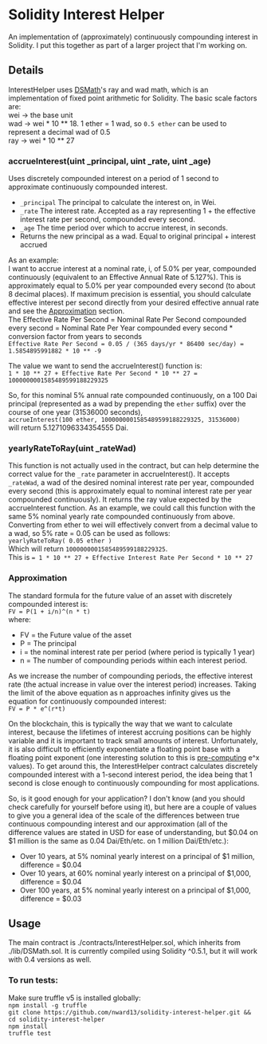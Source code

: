 # Solidity Interest Helper
An implementation of (approximately) continuously compounding interest in Solidity. I put this together as part of a larger project that I'm working on.
  
## Details  
InterestHelper uses <a href="https://github.com/dapphub/ds-math">DSMath</a>'s ray and wad math, which is an implementation of fixed point arithmetic for Solidity. The basic scale factors are:  
wei -> the base unit  
wad -> wei * 10 ** 18. 1 ether = 1 wad, so ```0.5 ether``` can be used to represent a decimal wad of 0.5  
ray -> wei * 10 ** 27  
  
### accrueInterest(uint _principal, uint _rate, uint _age)
Uses discretely compounded interest on a period of 1 second to approximate continuously compounded interest.  
- ```_principal``` The principal to calculate the interest on, in Wei.  
- ```_rate``` The interest rate. Accepted as a ray representing 1 + the effective interest rate per second, compounded every second.  
- ```_age``` The time period over which to accrue interest, in seconds.  
- Returns the new principal as a wad. Equal to original principal + interest accrued  
 
As an example:  
I want to accrue interest at a nominal rate, i, of 5.0% per year, compounded continuously (equivalent to an Effective Annual Rate of 5.127%). This is approximately equal to 5.0% per year compounded every second (to about 8 decimal places). If maximum precision is essential, you should calculate effective interest per second directly from your desired effective annual rate and see the [Approximation](#approximation) section.  
The Effective Rate Per Second = Nominal Rate Per Second compounded every second = Nominal Rate Per Year compounded every second * conversion factor from years to seconds   
```Effective Rate Per Second = 0.05 / (365 days/yr * 86400 sec/day) = 1.5854895991882 * 10 ** -9```  

The value we want to send the accrueInterest() function is:  
```1 * 10 ** 27 + Effective Rate Per Second * 10 ** 27 = 1000000001585489599188229325```  

So, for this nominal 5% annual rate compounded continuously, on a 100 Dai principal (represented as a wad by prepending the ```ether``` suffix) over the course of one year (31536000 seconds),  
```accrueInterest(100 ether, 1000000001585489599188229325, 31536000)```  
will return 5.1271096334354555 Dai.

### yearlyRateToRay(uint _rateWad)
This function is not actually used in the contract, but can help determine the correct value for the ```_rate``` parameter in accrueInterest(). It accepts ```_rateWad```, a wad of the desired nominal interest rate per year, compounded every second (this is approximately equal to nominal interest rate per year compounded continuously). It returns the ray value expected by the accrueInterest function. As an example, we could call this function with the same 5% nominal yearly rate compounded continuously from above. Converting from ether to wei will effectively convert from a decimal value to a wad, so 5% rate = 0.05 can be used as follows:  
```yearlyRateToRay( 0.05 ether )```  
Which will return ```1000000001585489599188229325```.  
This is ```= 1 * 10 ** 27 + Effective Interest Rate Per Second * 10 ** 27```

### Approximation  
The standard formula for the future value of an asset with discretely compounded interest is:  
```FV = P(1 + i/n)^(n * t)```  
where:  
- FV = the Future value of the asset  
- P = The principal  
- i = the nominal interest rate per period (where period is typically 1 year)  
- n =  The number of compounding periods within each interest period.  

As we increase the number of compounding periods, the effective interest rate (the actual increase in value over the interest period) increases. Taking the limit of the above equation as n approaches infinity gives us the equation for continuously compounded interest:  
```FV = P * e^(r*t)```  

On the blockchain, this is typically the way that we want to calculate interest, because the lifetimes of interest accruing positions can be highly variable and it is important to track small amounts of interest. Unfortunately, it is also difficult to efficiently exponentiate a floating point base with a floating point exponent (one interesting solution to this is <a href="https://github.com/dydxprotocol/protocol/blob/master/contracts/lib/Exponent.sol">pre-computing</a> e^x values). To get around this, the InterestHelper contract calculates discretely compounded interest with a 1-second interest period, the idea being that 1 second is close enough to continuously compounding for most applications.  

So, is it good enough for your application? I don't know (and you should check carefully for yourself before using it), but here are a couple of values to give you a general idea of the scale of the differences between true continuous compounding interest and our approximation (all of the difference values are stated in USD for ease of understanding, but $0.04 on $1 million is the same as 0.04 Dai/Eth/etc. on 1 million Dai/Eth/etc.):  
- Over 10 years, at 5% nominal yearly interest on a principal of $1 million, difference = $0.04
- Over 10 years, at 60% nominal yearly interest on a principal of $1,000, difference = $0.04
- Over 100 years, at 5% nominal yearly interest on a principal of $1,000, difference = $0.03

## Usage
The main contract is ./contracts/InterestHelper.sol, which inherits from ./lib/DSMath.sol. It is currently compiled using Solidity ^0.5.1, but it will work with 0.4 versions as well.  

### To run tests:
Make sure truffle v5 is installed globally:  
```npm install -g truffle```  
```git clone https://github.com/nward13/solidity-interest-helper.git && cd solidity-interest-helper```  
```npm install```  
```truffle test```
